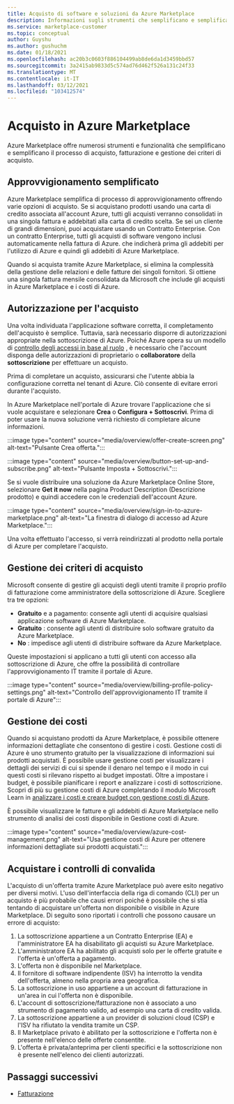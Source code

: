 ```yaml
---
title: Acquisto di software e soluzioni da Azure Marketplace
description: Informazioni sugli strumenti che semplificano e semplificano gli acquisti e la gestione di software in Azure Marketplace.
ms.service: marketplace-customer
ms.topic: conceptual
author: Guyshu
ms.author: gushuchm
ms.date: 01/18/2021
ms.openlocfilehash: ac20b3c0603f886104499ab8de6da1d3459bbd57
ms.sourcegitcommit: 3a2415ab9833d5c574ad76d462f526a131c24f33
ms.translationtype: MT
ms.contentlocale: it-IT
ms.lasthandoff: 03/12/2021
ms.locfileid: "103412574"
---
```

# <a name="azure-marketplace-purchasing"></a>Acquisto in Azure Marketplace

Azure Marketplace offre numerosi strumenti e funzionalità che semplificano e semplificano il processo di acquisto, fatturazione e gestione dei criteri di acquisto.

## <a name="simplified-procurement"></a>Approvvigionamento semplificato

Azure Marketplace semplifica di processo di approvvigionamento offrendo varie opzioni di acquisto. Se si acquistano prodotti usando una carta di credito associata all'account Azure, tutti gli acquisti verranno consolidati in una singola fattura e addebitati alla carta di credito scelta. Se sei un cliente di grandi dimensioni, puoi acquistare usando un Contratto Enterprise. Con un contratto Enterprise, tutti gli acquisti di software vengono inclusi automaticamente nella fattura di Azure. che indicherà prima gli addebiti per l'utilizzo di Azure e quindi gli addebiti di Azure Marketplace.

Quando si acquista tramite Azure Marketplace, si elimina la complessità della gestione delle relazioni e delle fatture dei singoli fornitori. Si ottiene una singola fattura mensile consolidata da Microsoft che include gli acquisti in Azure Marketplace e i costi di Azure.

## <a name="permission-to-purchase"></a>Autorizzazione per l'acquisto

Una volta individuata l'applicazione software corretta, il completamento dell'acquisto è semplice. Tuttavia, sarà necessario disporre di autorizzazioni appropriate nella sottoscrizione di Azure. Poiché Azure opera su un modello di [controllo degli accessi in base al ruolo](/azure/role-based-access-control/overview) , è necessario che l'account disponga delle autorizzazioni di proprietario o **collaboratore** della **sottoscrizione** per effettuare un acquisto.

Prima di completare un acquisto, assicurarsi che l'utente abbia la configurazione corretta nel tenant di Azure. Ciò consente di evitare errori durante l'acquisto.

In Azure Marketplace nell'portale di Azure trovare l'applicazione che si vuole acquistare e selezionare **Crea** o **Configura + Sottoscrivi**. Prima di poter usare la nuova soluzione verrà richiesto di completare alcune informazioni.

:::image type="content" source="media/overview/offer-create-screen.png" alt-text="Pulsante Crea offerta.":::

:::image type="content" source="media/overview/button-set-up-and-subscribe.png" alt-text="Pulsante Imposta + Sottoscrivi.":::

Se si vuole distribuire una soluzione da Azure Marketplace Online Store, selezionare **Get it now** nella pagina Product Description (Descrizione prodotto) e quindi accedere con le credenziali dell'account Azure.

:::image type="content" source="media/overview/sign-in-to-azure-marketplace.png" alt-text="La finestra di dialogo di accesso ad Azure Marketplace.":::

Una volta effettuato l'accesso, si verrà reindirizzati al prodotto nella portale di Azure per completare l'acquisto.

## <a name="purchase-policy-management"></a>Gestione dei criteri di acquisto

Microsoft consente di gestire gli acquisti degli utenti tramite il proprio profilo di fatturazione come amministratore della sottoscrizione di Azure. Scegliere tra tre opzioni:

- **Gratuito** e a pagamento: consente agli utenti di acquisire qualsiasi applicazione software di Azure Marketplace.
- **Gratuito** : consente agli utenti di distribuire solo software gratuito da Azure Marketplace.
- **No** : impedisce agli utenti di distribuire software da Azure Marketplace.

Queste impostazioni si applicano a tutti gli utenti con accesso alla sottoscrizione di Azure, che offre la possibilità di controllare l'approvvigionamento IT tramite il portale di Azure.

:::image type="content" source="media/overview/billing-profile-policy-settings.png" alt-text="Controllo dell'approvvigionamento IT tramite il portale di Azure":::

## <a name="cost-management"></a>Gestione dei costi

Quando si acquistano prodotti da Azure Marketplace, è possibile ottenere informazioni dettagliate che consentono di gestire i costi. Gestione costi di Azure è uno strumento gratuito per la visualizzazione di informazioni sui prodotti acquistati. È possibile usare gestione costi per visualizzare i dettagli dei servizi di cui si spende il denaro nel tempo e il modo in cui questi costi si rilevano rispetto ai budget impostati. Oltre a impostare i budget, è possibile pianificare i report e analizzare i costi di sottoscrizione. Scopri di più su gestione costi di Azure completando il modulo Microsoft Learn in [analizzare i costi e creare budget con gestione costi di Azure](/learn/modules/analyze-costs-create-budgets-azure-cost-management/).

È possibile visualizzare le fatture e gli addebiti di Azure Marketplace nello strumento di analisi dei costi disponibile in Gestione costi di Azure.

:::image type="content" source="media/overview/azure-cost-management.png" alt-text="Usa gestione costi di Azure per ottenere informazioni dettagliate sui prodotti acquistati.":::

## <a name="purchase-validation-checks"></a>Acquistare i controlli di convalida

L'acquisto di un'offerta tramite Azure Marketplace può avere esito negativo per diversi motivi. L'uso dell'interfaccia della riga di comando (CLI) per un acquisto è più probabile che causi errori poiché è possibile che si stia tentando di acquistare un'offerta non disponibile o visibile in Azure Marketplace. Di seguito sono riportati i controlli che possono causare un errore di acquisto:

1. La sottoscrizione appartiene a un Contratto Enterprise (EA) e l'amministratore EA ha disabilitato gli acquisti su Azure Marketplace.
1. L'amministratore EA ha abilitato gli acquisti solo per le offerte gratuite e l'offerta è un'offerta a pagamento.
1. L'offerta non è disponibile nel Marketplace.
1. Il fornitore di software indipendente (ISV) ha interrotto la vendita dell'offerta, almeno nella propria area geografica.
1. La sottoscrizione in uso appartiene a un account di fatturazione in un'area in cui l'offerta non è disponibile.
1. L'account di sottoscrizione/fatturazione non è associato a uno strumento di pagamento valido, ad esempio una carta di credito valida.
1. La sottoscrizione appartiene a un provider di soluzioni cloud (CSP) e l'ISV ha rifiutato la vendita tramite un CSP.
1. Il Marketplace privato è abilitato per la sottoscrizione e l'offerta non è presente nell'elenco delle offerte consentite.
1. L'offerta è privata/anteprima per clienti specifici e la sottoscrizione non è presente nell'elenco dei clienti autorizzati.

## <a name="next-steps"></a>Passaggi successivi

- [Fatturazione](billing-invoicing.md)